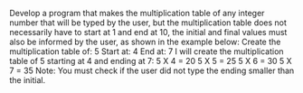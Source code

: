Develop a program that makes the multiplication table of any integer number that will be typed by the user, but the multiplication table does not necessarily have to start at 1 and end at 10, the initial and final values ​​must also be informed by the user, as shown in the example below: Create the multiplication table of: 5 Start at: 4 End at: 7 I will create the multiplication table of 5 starting at 4 and ending at 7: 5 X 4 = 20 5 X 5 = 25 5 X 6 = 30 5 X 7 = 35 Note: You must check if the user did not type the ending smaller than the initial.